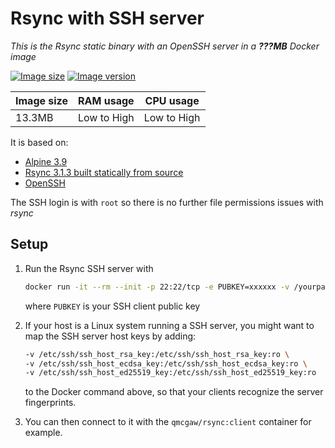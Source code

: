 # Rsync with SSH server

*This is the Rsync static binary with an OpenSSH server in a **???MB** Docker image*

[![Image size](https://images.microbadger.com/badges/image/qmcgaw/rsync:ssh-server.svg)](https://microbadger.com/images/qmcgaw/rsync:ssh-server)
[![Image version](https://images.microbadger.com/badges/version/qmcgaw/rsync:ssh-server.svg)](https://microbadger.com/images/qmcgaw/rsync:ssh-server)

| Image size | RAM usage | CPU usage |
| --- | --- | --- |
| 13.3MB | Low to High | Low to High |

It is based on:

- [Alpine 3.9](https://alpinelinux.org)
- [Rsync 3.1.3 built statically from source](https://rsync.samba.org/)
- [OpenSSH](https://pkgs.alpinelinux.org/package/v3.9/main/x86_64/openssh)

The SSH login is with `root` so there is no further file permissions issues with *rsync*

## Setup

1. Run the Rsync SSH server with

    ```sh
    docker run -it --rm --init -p 22:22/tcp -e PUBKEY=xxxxxx -v /yourpath:/mnt/directory qmcgaw/rsync:ssh-server
    ```

    where `PUBKEY` is your SSH client public key

1. If your host is a Linux system running a SSH server, you might want to map the SSH server host keys by adding:

    ```sh
    -v /etc/ssh/ssh_host_rsa_key:/etc/ssh/ssh_host_rsa_key:ro \
    -v /etc/ssh/ssh_host_ecdsa_key:/etc/ssh/ssh_host_ecdsa_key:ro \
    -v /etc/ssh/ssh_host_ed25519_key:/etc/ssh/ssh_host_ed25519_key:ro
    ```

    to the Docker command above, so that your clients recognize the server fingerprints.

1. You can then connect to it with the `qmcgaw/rsync:client` container for example.
